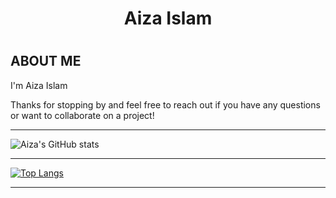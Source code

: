 <html>
  <div align="center">
<h1>           Aiza Islam <h1>
  </div>
  
## ABOUT ME

I'm Aiza Islam

Thanks for stopping by and feel free to reach out if you have any questions or want to collaborate on a project!

  ***
 
![Aiza's GitHub stats](https://github-readme-stats.vercel.app/api?username=aizaislam45&show_icons=true&theme=radical)
  
***
  
[![Top Langs](https://github-readme-stats.vercel.app/api/top-langs/?username=aizaislam45&layout=compact)](https://github.com/aizaislam45/github-readme-stats)
 
 ***
